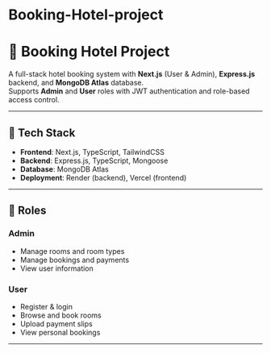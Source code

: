 # Booking-Hotel-project

# 🏨 Booking Hotel Project

A full-stack hotel booking system with **Next.js** (User & Admin), **Express.js** backend, and **MongoDB Atlas** database.  
Supports **Admin** and **User** roles with JWT authentication and role-based access control.

---

## 🚀 Tech Stack
- **Frontend**: Next.js, TypeScript, TailwindCSS  
- **Backend**: Express.js, TypeScript, Mongoose  
- **Database**: MongoDB Atlas  
- **Deployment**: Render (backend), Vercel (frontend)

---

## 🔑 Roles
### Admin
- Manage rooms and room types  
- Manage bookings and payments  
- View user information  

### User
- Register & login  
- Browse and book rooms  
- Upload payment slips  
- View personal bookings  

---
